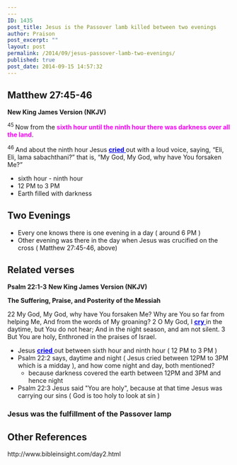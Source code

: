 ```yaml
---
---
ID: 1435
post_title: Jesus is the Passover lamb killed between two evenings
author: Praison
post_excerpt: ""
layout: post
permalink: /2014/09/jesus-passover-lamb-two-evenings/
published: true
post_date: 2014-09-15 14:57:32
---
```

<h2><strong><span class="passage-display-bcv">Matthew 27:45-46</span></strong></h2>
<p class="passage-display"><strong><span class="passage-display-version">New King James Version (NKJV)</span></strong></p>
<span class="text Matt-27-45"><sup class="versenum">45 </sup>Now from the <span style="color: #ff00ff;"><strong>sixth hour until the ninth hour there was darkness over all the land</strong></span>.</span>

<span id="en-NKJV-24176" class="text Matt-27-46"><sup class="versenum">46 </sup>And about the ninth hour Jesus <span style="text-decoration: underline;"><span style="color: #0000ff; text-decoration: underline;"><strong>cried</strong> </span></span>out with a loud voice, saying, <span class="woj">“Eli, Eli, lama sabachthani?” that is, “My God, My God, why have You forsaken Me?”</span></span>
<ul>
	<li class="line">sixth hour - ninth hour</li>
	<li class="line">12 PM to 3 PM</li>
	<li class="line">Earth filled with darkness</li>
</ul>
<h2>Two Evenings</h2>
<ul>
	<li>Every one knows there is one evening in a day ( around 6 PM )</li>
	<li>Other evening was there in the day when Jesus was crucified on the cross ( Matthew 27:45-46, above)</li>
</ul>
<h2>Related verses</h2>
<strong>Psalm 22:1-3</strong>
<strong>New King James Version (NKJV)</strong>

<strong>The Suffering, Praise, and Posterity of the Messiah</strong>

22 My God, My God, why have You forsaken Me?
Why are You so far from helping Me,
And from the words of My groaning?
2 O My God, I <span style="text-decoration: underline; color: #0000ff;"><span style="text-decoration: underline;"><strong>cry</strong> </span></span>in the daytime, but You do not hear;
And in the night season, and am not silent.
3 But You are holy,
Enthroned in the praises of Israel.
<ul>
	<li>Jesus <span style="text-decoration: underline;"><span style="color: #0000ff; text-decoration: underline;"><strong>cried</strong> </span></span>out between sixth hour and ninth hour ( 12 PM to 3 PM )</li>
	<li>Psalm 22:2 says, daytime and night ( Jesus cried between 12PM to 3PM which is a midday ), and how come night and day, both mentioned?
<ul>
	<li>because darkness covered the earth between 12PM and 3PM and hence night</li>
</ul>
</li>
	<li>Psalm 22:3 Jesus said "You are holy", because at that time Jesus was carrying our sins ( God is too holy to look at sin )</li>
</ul>
<h3>Jesus was the fulfillment of the Passover lamp</h3>
<h2>Other References</h2>
http://www.bibleinsight.com/day2.html